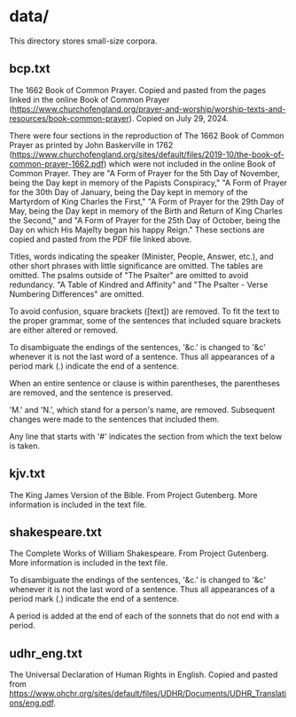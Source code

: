 # data/

This directory stores small-size corpora.

## bcp.txt

The 1662 Book of Common Prayer. Copied and pasted from the pages linked in the online Book of Common Prayer (https://www.churchofengland.org/prayer-and-worship/worship-texts-and-resources/book-common-prayer). Copied on July 29, 2024.

There were four sections in the reproduction of The 1662 Book of Common Prayer as printed by John Baskerville in 1762 (https://www.churchofengland.org/sites/default/files/2019-10/the-book-of-common-prayer-1662.pdf) which were not included in the online Book of Common Prayer. They are "A Form of Prayer for the 5th Day of November, being the Day kept in memory of the Papists Conspiracy," "A Form of Prayer for the 30th Day of January, being the Day kept in memory of the Martyrdom of King Charles the First," "A Form of Prayer for the 29th Day of May, being the Day kept in memory of the Birth and Return of King Charles the Second," and "A Form of Prayer for the 25th Day of October, being the Day on which His Majeſty began his happy Reign." These sections are copied and pasted from the PDF file linked above.

Titles, words indicating the speaker (Minister, People, Answer, etc.), and other short phrases with little significance are omitted. The tables are omitted. The psalms outside of "The Psalter" are omitted to avoid redundancy. "A Table of Kindred and Affinity" and "The Psalter - Verse Numbering Differences" are omitted.

To avoid confusion, square brackets (\[text\]) are removed. To fit the text to the proper grammar, some of the sentences that included square brackets are either altered or removed.

To disambiguate the endings of the sentences, '&c.' is changed to '&c' whenever it is not the last word of a sentence. Thus all appearances of a period mark (.) indicate the end of a sentence.

When an entire sentence or clause is within parentheses, the parentheses are removed, and the sentence is preserved.

'M.' and 'N.', which stand for a person's name, are removed. Subsequent changes were made to the sentences that included them.

Any line that starts with '#' indicates the section from which the text below is taken.

## kjv.txt

The King James Version of the Bible. From Project Gutenberg. More information is included in the text file.

## shakespeare.txt

The Complete Works of William Shakespeare. From Project Gutenberg. More information is included in the text file.

To disambiguate the endings of the sentences, '&c.' is changed to '&c' whenever it is not the last word of a sentence. Thus all appearances of a period mark (.) indicate the end of a sentence.

A period is added at the end of each of the sonnets that do not end with a period.

## udhr_eng.txt

The Universal Declaration of Human Rights in English. Copied and pasted from https://www.ohchr.org/sites/default/files/UDHR/Documents/UDHR_Translations/eng.pdf.
